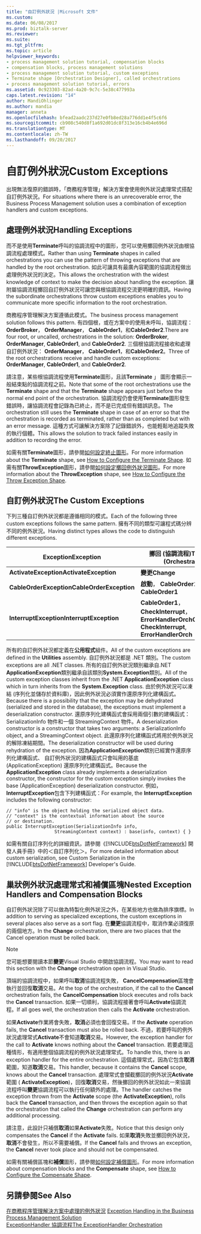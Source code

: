 ```yaml
---
title: "自訂例外狀況 |Microsoft 文件"
ms.custom: 
ms.date: 06/08/2017
ms.prod: biztalk-server
ms.reviewer: 
ms.suite: 
ms.tgt_pltfrm: 
ms.topic: article
helpviewer_keywords:
- process management solution tutorial, compensation blocks
- compensation blocks, process management solutions
- process management solution tutorial, custom exceptions
- Terminate shape [Orchestration Designer], called orchestrations
- process management solution tutorial, errors
ms.assetid: 0c923303-82ad-4a20-9c7c-5e38c477993a
caps.latest.revision: "14"
author: MandiOhlinger
ms.author: mandia
manager: anneta
ms.openlocfilehash: bfead2aadc237d27e0fb8ed28a776dd1e4f5c6f6
ms.sourcegitcommit: cb908c540d8f1a692d01dc8f313e16cb4b4e696d
ms.translationtype: MT
ms.contentlocale: zh-TW
ms.lasthandoff: 09/20/2017
---
```

# <a name="custom-exceptions"></a><span data-ttu-id="f8447-102">自訂例外狀況</span><span class="sxs-lookup"><span data-stu-id="f8447-102">Custom Exceptions</span></span>
<span data-ttu-id="f8447-103">出現無法復原的錯誤時，「商務程序管理」解決方案會使用例外狀況處理常式搭配自訂例外狀況。</span><span class="sxs-lookup"><span data-stu-id="f8447-103">For situations where there is an unrecoverable error, the Business Process Management solution uses a combination of exception handlers and custom exceptions.</span></span>  
  
## <a name="handling-exceptions"></a><span data-ttu-id="f8447-104">處理例外狀況</span><span class="sxs-lookup"><span data-stu-id="f8447-104">Handling Exceptions</span></span>  
 <span data-ttu-id="f8447-105">而不是使用**Terminate**呼叫的協調流程中的圖形，您可以使用擲回例外狀況由根協調流程處理模式。</span><span class="sxs-lookup"><span data-stu-id="f8447-105">Rather than using **Terminate** shapes in called orchestrations you can use the pattern of throwing exceptions that are handled by the root orchestration.</span></span> <span data-ttu-id="f8447-106">如此可讓具有最廣內容範圍的協調流程做出處理例外狀況的決定。</span><span class="sxs-lookup"><span data-stu-id="f8447-106">This allows the orchestration with the widest knowledge of context to make the decision about handling the exception.</span></span> <span data-ttu-id="f8447-107">讓附屬協調流程擲回自訂例外狀況可讓您與根協調流程交流更明確的資訊。</span><span class="sxs-lookup"><span data-stu-id="f8447-107">Having the subordinate orchestrations throw custom exceptions enables you to communicate more specific information to the root orchestration.</span></span>  
  
 <span data-ttu-id="f8447-108">商務程序管理解決方案遵循此模式。</span><span class="sxs-lookup"><span data-stu-id="f8447-108">The business process management solution follows this pattern.</span></span> <span data-ttu-id="f8447-109">有四個根，或在方案中的使用未呼叫，協調流程： **OrderBroker**， **OrderManager**， **CableOrder1**，和**CableOrder2**.</span><span class="sxs-lookup"><span data-stu-id="f8447-109">There are four root, or uncalled, orchestrations in the solution: **OrderBroker**, **OrderManager**, **CableOrder1**, and **CableOrder2**.</span></span> <span data-ttu-id="f8447-110">三個根協調流程接收和處理自訂例外狀況： **OrderManager**， **CableOrder1**，和**CableOrder2**。</span><span class="sxs-lookup"><span data-stu-id="f8447-110">Three of the root orchestrations receive and handle custom exceptions: **OrderManager**, **CableOrder1**, and **CableOrder2**.</span></span>  
  
 <span data-ttu-id="f8447-111">請注意，某些根協調流程使用**Terminate**圖形，且該**Terminate** 」 圖形會顯示一般結束點的協調流程之前。</span><span class="sxs-lookup"><span data-stu-id="f8447-111">Note that some of the root orchestrations use the **Terminate** shape and that the **Terminate** shape appears just before the normal end point of the orchestration.</span></span> <span data-ttu-id="f8447-112">協調流程仍會使用**Terminate**圖形發生錯誤時，讓協調流程會記錄為已終止，而不是已完成但有錯誤訊息。</span><span class="sxs-lookup"><span data-stu-id="f8447-112">The orchestration still uses the **Terminate** shape in case of an error so that the orchestration is recorded as terminated, rather than as completed but with an error message.</span></span> <span data-ttu-id="f8447-113">這種方式可讓解決方案除了記錄錯誤外，也能輕鬆地追蹤失敗的執行個體。</span><span class="sxs-lookup"><span data-stu-id="f8447-113">This allows the solution to track failed instances easily in addition to recording the error.</span></span>  
  
 <span data-ttu-id="f8447-114">如需有關**Terminate**圖形，請參閱[如何設定終止圖形](../core/how-to-configure-the-terminate-shape.md)。</span><span class="sxs-lookup"><span data-stu-id="f8447-114">For more information about the **Terminate** shape, see [How to Configure the Terminate Shape](../core/how-to-configure-the-terminate-shape.md).</span></span> <span data-ttu-id="f8447-115">如需有關**ThrowException**圖形，請參閱[如何設定擲回例外狀況圖形](../core/how-to-configure-the-throw-exception-shape.md)。</span><span class="sxs-lookup"><span data-stu-id="f8447-115">For more information about the **ThrowException** shape, see [How to Configure the Throw Exception Shape](../core/how-to-configure-the-throw-exception-shape.md).</span></span>  
  
## <a name="the-custom-exceptions"></a><span data-ttu-id="f8447-116">自訂例外狀況</span><span class="sxs-lookup"><span data-stu-id="f8447-116">The Custom Exceptions</span></span>  
 <span data-ttu-id="f8447-117">下列三種自訂例外狀況都是遵循相同的模式。</span><span class="sxs-lookup"><span data-stu-id="f8447-117">Each of the following three custom exceptions follows the same pattern.</span></span> <span data-ttu-id="f8447-118">擁有不同的類型可讓程式碼分辨不同的例外狀況。</span><span class="sxs-lookup"><span data-stu-id="f8447-118">Having distinct types allows the code to distinguish different exceptions.</span></span>  
  
|<span data-ttu-id="f8447-119">Exception</span><span class="sxs-lookup"><span data-stu-id="f8447-119">Exception</span></span>|<span data-ttu-id="f8447-120">擲回 (協調流程)</span><span class="sxs-lookup"><span data-stu-id="f8447-120">Thrown By (Orchestration)</span></span>|  
|---------------|---------------------------------|  
|<span data-ttu-id="f8447-121">**ActivateException**</span><span class="sxs-lookup"><span data-stu-id="f8447-121">**ActivateException**</span></span>|<span data-ttu-id="f8447-122">**變更**</span><span class="sxs-lookup"><span data-stu-id="f8447-122">**Change**</span></span>|  
|<span data-ttu-id="f8447-123">**CableOrderException**</span><span class="sxs-lookup"><span data-stu-id="f8447-123">**CableOrderException**</span></span>|<span data-ttu-id="f8447-124">**啟動**， **CableOrder1**</span><span class="sxs-lookup"><span data-stu-id="f8447-124">**Activate**, **CableOrder1**</span></span>|  
|<span data-ttu-id="f8447-125">**InterruptException**</span><span class="sxs-lookup"><span data-stu-id="f8447-125">**InterruptException**</span></span>|<span data-ttu-id="f8447-126">**CableOrder1**， **CheckInterrupt**， **ErrorHandlerOrch**</span><span class="sxs-lookup"><span data-stu-id="f8447-126">**CableOrder1**, **CheckInterrupt**, **ErrorHandlerOrch**</span></span>|  
  
 <span data-ttu-id="f8447-127">所有的自訂例外狀況都定義在**公用程式**組件。</span><span class="sxs-lookup"><span data-stu-id="f8447-127">All of the custom exceptions are defined in the **Utilities** assembly.</span></span> <span data-ttu-id="f8447-128">自訂例外狀況都是 .NET 類別。</span><span class="sxs-lookup"><span data-stu-id="f8447-128">The custom exceptions are all .NET classes.</span></span> <span data-ttu-id="f8447-129">所有的自訂例外狀況類別繼承自.NET **ApplicationException**類別繼承自該類別**System.Exception**類別。</span><span class="sxs-lookup"><span data-stu-id="f8447-129">All of the custom exception classes inherit from the .NET **ApplicationException** class which in turn inherits from the **System.Exception** class.</span></span> <span data-ttu-id="f8447-130">由於例外狀況可以凍結 (序列化並儲存於資料庫)，因此例外狀況必須實作還原序列化建構函式。</span><span class="sxs-lookup"><span data-stu-id="f8447-130">Because there is a possibility that the exception may be dehydrated (serialized and stored in the database), the exceptions must implement a deserialization constructor.</span></span> <span data-ttu-id="f8447-131">還原序列化建構函式會採用兩個引數的建構函式： SerializationInfo 物件和一個 StreamingContext 物件。</span><span class="sxs-lookup"><span data-stu-id="f8447-131">A deserialization constructor is a constructor that takes two arguments: a SerializationInfo object, and a StreamingContext object.</span></span> <span data-ttu-id="f8447-132">此還原序列化建構函式將用於例外狀況的解除凍結期間。</span><span class="sxs-lookup"><span data-stu-id="f8447-132">The deserialization constructor will be used during rehydration of the exception.</span></span> <span data-ttu-id="f8447-133">因為**ApplicationException**類別已經實作還原序列化建構函式、 自訂例外狀況的建構函式只會叫用的基底 (ApplicationException) 還原序列化建構函式。</span><span class="sxs-lookup"><span data-stu-id="f8447-133">Because the **ApplicationException** class already implements a deserialization constructor, the constructor for the custom exception simply invokes the base (ApplicationException) deserialization constructor.</span></span> <span data-ttu-id="f8447-134">例如， **InterruptException**包含下列建構函式：</span><span class="sxs-lookup"><span data-stu-id="f8447-134">For example, the **InterruptException** includes the following constructor:</span></span>  
  
```  
// "info" is the object holding the serialized object data.  
// "context" is the contextual information about the source  
// or destination.  
public InterruptException(SerializationInfo info,  
                  StreamingContext context) : base(info, context) { }  
```  
  
 <span data-ttu-id="f8447-135">如需有關自訂序列化的詳細資訊，請參閱《[!INCLUDE[btsDotNetFramework](../includes/btsdotnetframework-md.md)] 開發人員手冊》中的＜自訂序列化＞。</span><span class="sxs-lookup"><span data-stu-id="f8447-135">For more detailed information about custom serialization, see Custom Serialization in the [!INCLUDE[btsDotNetFramework](../includes/btsdotnetframework-md.md)] Developer's Guide.</span></span>  
  
## <a name="nested-exception-handlers-and-compensation-blocks"></a><span data-ttu-id="f8447-136">巢狀例外狀況處理常式和補償區塊</span><span class="sxs-lookup"><span data-stu-id="f8447-136">Nested Exception Handlers and Compensation Blocks</span></span>  
 <span data-ttu-id="f8447-137">自訂例外狀況除了可以做為特製化例外狀況之外，在某些地方也做為排序旗標。</span><span class="sxs-lookup"><span data-stu-id="f8447-137">In addition to serving as specialized exceptions, the custom exceptions in several places also serve as a sort flag.</span></span> <span data-ttu-id="f8447-138">在**變更**協調流程中，取消作業必須復原的兩個地方。</span><span class="sxs-lookup"><span data-stu-id="f8447-138">In the **Change** orchestration, there are two places that the Cancel operation must be rolled back.</span></span>  
  
> [!NOTE]
>  <span data-ttu-id="f8447-139">您可能想要閱讀本節**變更**Visual Studio 中開啟協調流程。</span><span class="sxs-lookup"><span data-stu-id="f8447-139">You may want to read this section with the **Change** orchestration open in Visual Studio.</span></span>  
  
 <span data-ttu-id="f8447-140">頂端的協調流程中，如果呼叫**取消**協調流程失敗， **CancelCompensation**區塊會執行並回復**取消**交易。</span><span class="sxs-lookup"><span data-stu-id="f8447-140">At the top of the orchestration, if the call to the **Cancel** orchestration fails, the **CancelCompensation** block executes and rolls back the **Cancel** transaction.</span></span> <span data-ttu-id="f8447-141">如果一切順利，協調流程接著會呼叫**Activate**協調流程。</span><span class="sxs-lookup"><span data-stu-id="f8447-141">If all goes well, the orchestration then calls the **Activate** orchestration.</span></span>  
  
 <span data-ttu-id="f8447-142">如果**Activate**作業將會失敗，**取消**必須也會回復交易。</span><span class="sxs-lookup"><span data-stu-id="f8447-142">If the **Activate** operation fails, the **Cancel** transaction must also be rolled back.</span></span> <span data-ttu-id="f8447-143">不過，若要呼叫的例外狀況處理常式**Activate**不會知道**取消**交易。</span><span class="sxs-lookup"><span data-stu-id="f8447-143">However, the exception handler for the call to **Activate** knows nothing about the **Cancel** transaction.</span></span> <span data-ttu-id="f8447-144">若要處理這種情形，有適用整個協調流程的例外狀況處理常式。</span><span class="sxs-lookup"><span data-stu-id="f8447-144">To handle this, there is an exception handler for the entire orchestration.</span></span> <span data-ttu-id="f8447-145">這個處理常式，因為它包含**取消**範圍，知道**取消**交易。</span><span class="sxs-lookup"><span data-stu-id="f8447-145">This handler, because it contains the **Cancel** scope, knows about the **Cancel** transaction.</span></span> <span data-ttu-id="f8447-146">處理常式會攔截擲回的例外狀況**Activate**範圍 ( **ActivateException**)，回復**取消**交易，然後擲回的例外狀況如此一來協調流程呼叫**變更**協調流程可以執行任何額外的處理。</span><span class="sxs-lookup"><span data-stu-id="f8447-146">The handler catches the exception thrown from the **Activate** scope (the **ActivateException**), rolls back the **Cancel** transaction, and then throws the exception again so that the orchestration that called the **Change** orchestration can perform any additional processing.</span></span>  
  
 <span data-ttu-id="f8447-147">請注意，此設計只補償**取消**如果**Activate**失敗。</span><span class="sxs-lookup"><span data-stu-id="f8447-147">Notice that this design only compensates the **Cancel** if the **Activate** fails.</span></span> <span data-ttu-id="f8447-148">如果**取消**失敗並擲回例外狀況，**取消**不會發生，所以不需要補償。</span><span class="sxs-lookup"><span data-stu-id="f8447-148">If the **Cancel** fails and throws an exception, the **Cancel** never took place and should not be compensated.</span></span>  
  
 <span data-ttu-id="f8447-149">如需有關補償區塊和**補償**圖形，請參閱[如何設定補償圖形](../core/how-to-configure-the-compensate-shape.md)。</span><span class="sxs-lookup"><span data-stu-id="f8447-149">For more information about compensation blocks and the **Compensate** shape, see [How to Configure the Compensate Shape](../core/how-to-configure-the-compensate-shape.md).</span></span>  
  
## <a name="see-also"></a><span data-ttu-id="f8447-150">另請參閱</span><span class="sxs-lookup"><span data-stu-id="f8447-150">See Also</span></span>  
 <span data-ttu-id="f8447-151">[在商務程序管理解決方案中處理的例外狀況](../core/exception-handling-in-the-business-process-management-solution.md) </span><span class="sxs-lookup"><span data-stu-id="f8447-151">[Exception Handling in the Business Process Management Solution](../core/exception-handling-in-the-business-process-management-solution.md) </span></span>  
 [<span data-ttu-id="f8447-152">ExceptionHandler 協調流程</span><span class="sxs-lookup"><span data-stu-id="f8447-152">The ExceptionHandler Orchestration</span></span>](../core/the-exceptionhandler-orchestration.md)
